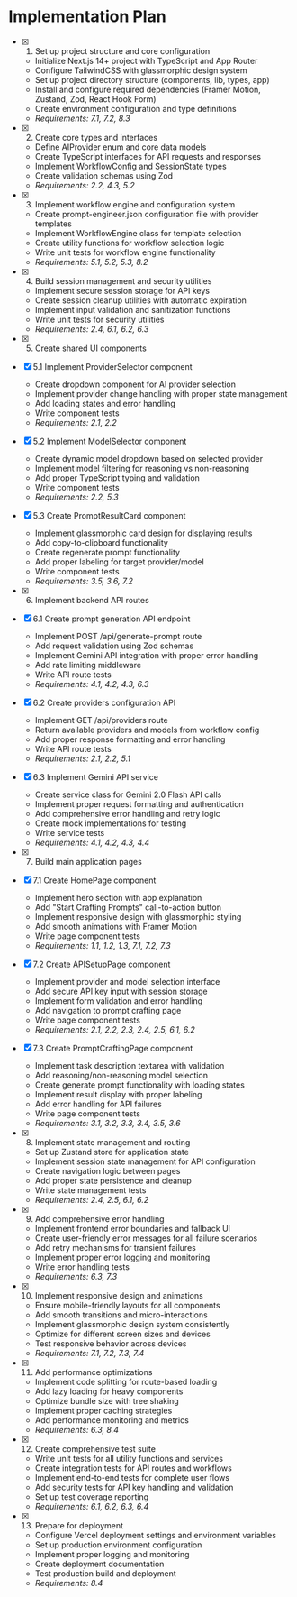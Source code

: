 # Implementation Plan

- [x] 1. Set up project structure and core configuration





  - Initialize Next.js 14+ project with TypeScript and App Router
  - Configure TailwindCSS with glassmorphic design system
  - Set up project directory structure (components, lib, types, app)
  - Install and configure required dependencies (Framer Motion, Zustand, Zod, React Hook Form)
  - Create environment configuration and type definitions
  - _Requirements: 7.1, 7.2, 8.3_

- [x] 2. Create core types and interfaces





  - Define AIProvider enum and core data models
  - Create TypeScript interfaces for API requests and responses
  - Implement WorkflowConfig and SessionState types
  - Create validation schemas using Zod
  - _Requirements: 2.2, 4.3, 5.2_

- [x] 3. Implement workflow engine and configuration system





  - Create prompt-engineer.json configuration file with provider templates
  - Implement WorkflowEngine class for template selection
  - Create utility functions for workflow selection logic
  - Write unit tests for workflow engine functionality
  - _Requirements: 5.1, 5.2, 5.3, 8.2_

- [x] 4. Build session management and security utilities





  - Implement secure session storage for API keys
  - Create session cleanup utilities with automatic expiration
  - Implement input validation and sanitization functions
  - Write unit tests for security utilities
  - _Requirements: 2.4, 6.1, 6.2, 6.3_

- [x] 5. Create shared UI components










- [x] 5.1 Implement ProviderSelector component










  - Create dropdown component for AI provider selection
  - Implement provider change handling with proper state management
  - Add loading states and error handling
  - Write component tests
  - _Requirements: 2.1, 2.2_

- [x] 5.2 Implement ModelSelector component


  - Create dynamic model dropdown based on selected provider
  - Implement model filtering for reasoning vs non-reasoning
  - Add proper TypeScript typing and validation
  - Write component tests
  - _Requirements: 2.2, 5.3_

- [x] 5.3 Create PromptResultCard component


  - Implement glassmorphic card design for displaying results
  - Add copy-to-clipboard functionality
  - Create regenerate prompt functionality
  - Add proper labeling for target provider/model
  - Write component tests
  - _Requirements: 3.5, 3.6, 7.2_

- [x] 6. Implement backend API routes





- [x] 6.1 Create prompt generation API endpoint


  - Implement POST /api/generate-prompt route
  - Add request validation using Zod schemas
  - Implement Gemini API integration with proper error handling
  - Add rate limiting middleware
  - Write API route tests
  - _Requirements: 4.1, 4.2, 4.3, 6.3_

- [x] 6.2 Create providers configuration API


  - Implement GET /api/providers route
  - Return available providers and models from workflow config
  - Add proper response formatting and error handling
  - Write API route tests
  - _Requirements: 2.1, 2.2, 5.1_

- [x] 6.3 Implement Gemini API service


  - Create service class for Gemini 2.0 Flash API calls
  - Implement proper request formatting and authentication
  - Add comprehensive error handling and retry logic
  - Create mock implementations for testing
  - Write service tests
  - _Requirements: 4.1, 4.2, 4.3, 4.4_

- [x] 7. Build main application pages




- [x] 7.1 Create HomePage component


  - Implement hero section with app explanation
  - Add "Start Crafting Prompts" call-to-action button
  - Implement responsive design with glassmorphic styling
  - Add smooth animations with Framer Motion
  - Write page component tests
  - _Requirements: 1.1, 1.2, 1.3, 7.1, 7.2, 7.3_

- [x] 7.2 Create APISetupPage component

  - Implement provider and model selection interface
  - Add secure API key input with session storage
  - Implement form validation and error handling
  - Add navigation to prompt crafting page
  - Write page component tests
  - _Requirements: 2.1, 2.2, 2.3, 2.4, 2.5, 6.1, 6.2_

- [x] 7.3 Create PromptCraftingPage component

  - Implement task description textarea with validation
  - Add reasoning/non-reasoning model selection
  - Create generate prompt functionality with loading states
  - Implement result display with proper labeling
  - Add error handling for API failures
  - Write page component tests
  - _Requirements: 3.1, 3.2, 3.3, 3.4, 3.5, 3.6_

- [x] 8. Implement state management and routing





  - Set up Zustand store for application state
  - Implement session state management for API configuration
  - Create navigation logic between pages
  - Add proper state persistence and cleanup
  - Write state management tests
  - _Requirements: 2.4, 2.5, 6.1, 6.2_

- [x] 9. Add comprehensive error handling





  - Implement frontend error boundaries and fallback UI
  - Create user-friendly error messages for all failure scenarios
  - Add retry mechanisms for transient failures
  - Implement proper error logging and monitoring
  - Write error handling tests
  - _Requirements: 6.3, 7.3_

- [x] 10. Implement responsive design and animations





  - Ensure mobile-friendly layouts for all components
  - Add smooth transitions and micro-interactions
  - Implement glassmorphic design system consistently
  - Optimize for different screen sizes and devices
  - Test responsive behavior across devices
  - _Requirements: 7.1, 7.2, 7.3, 7.4_

- [x] 11. Add performance optimizations









  - Implement code splitting for route-based loading
  - Add lazy loading for heavy components
  - Optimize bundle size with tree shaking
  - Implement proper caching strategies
  - Add performance monitoring and metrics
  - _Requirements: 6.3, 8.4_

- [x] 12. Create comprehensive test suite














  - Write unit tests for all utility functions and services
  - Create integration tests for API routes and workflows
  - Implement end-to-end tests for complete user flows
  - Add security tests for API key handling and validation
  - Set up test coverage reporting
  - _Requirements: 6.1, 6.2, 6.3, 6.4_

- [x] 13. Prepare for deployment








  - Configure Vercel deployment settings and environment variables
  - Set up production environment configuration
  - Implement proper logging and monitoring
  - Create deployment documentation
  - Test production build and deployment
  - _Requirements: 8.4_